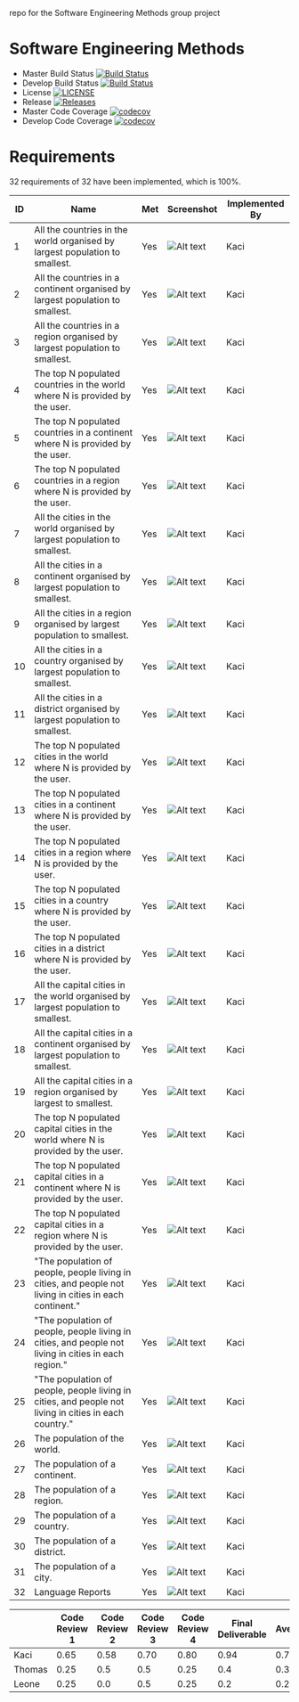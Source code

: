 repo for the Software Engineering Methods group project

# Software Engineering Methods

- Master Build Status [![Build Status](https://travis-ci.org/kaciyanova/SEMGroupProject.svg?branch=master)](https://travis-ci.org/kaciyanova/SEMGroupProject)
- Develop Build Status [![Build Status](https://travis-ci.org/kaciyanova/SEMGroupProject.svg?branch=develop)](https://travis-ci.org/kaciyanova/SEMGroupProject)
- License [![LICENSE](https://img.shields.io/github/license/kaciyanova/SEMGroupProject.svg?style=flat-square)](https://github.com/kaciyanova/SEMGroupProject/blob/master/LICENSE)
- Release [![Releases](https://img.shields.io/github/release/kaciyanova/SEMGroupProject/all.svg?style=flat-square)](https://github.com/kaciyanova/SEMGroupProject/releases)
- Master Code Coverage [![codecov](https://codecov.io/gh/kaciyanova/SEMGroupProject/branch/master/graph/badge.svg)](https://codecov.io/gh/kaciyanova/SEMGroupProject)
- Develop Code Coverage [![codecov](https://codecov.io/gh/kaciyanova/SEMGroupProject/branch/develop/graph/badge.svg)](https://codecov.io/gh/kaciyanova/SEMGroupProject)

# Requirements

32 requirements of 32 have been implemented, which is 100%.

| ID | Name                                                                                                    | Met | Screenshot | Implemented By | 
|----|---------------------------------------------------------------------------------------------------------|-----|------------|----------------| 
| 1  | All the countries in the world organised by largest population to smallest.                             | Yes |          ![Alt text](/Screenshots/1.png?raw=true)  | Kaci           | 
| 2  | All the countries in a continent organised by largest population to smallest.                           | Yes |          ![Alt text](/Screenshots/2.png?raw=true)  | Kaci           | 
| 3  | All the countries in a region organised by largest population to smallest.                              | Yes |           ![Alt text](/Screenshots/3.png?raw=true) | Kaci           | 
| 4  | The top N populated countries in the world where N is provided by the user.                             | Yes |           ![Alt text](/Screenshots/4.png?raw=true) | Kaci           | 
| 5  | The top N populated countries in a continent where N is provided by the user.                           | Yes |          ![Alt text](/Screenshots/5.png?raw=true)  | Kaci           | 
| 6  | The top N populated countries in a region where N is provided by the user.                              | Yes |          ![Alt text](/Screenshots/6.png?raw=true)  | Kaci           | 
| 7  | All the cities in the world organised by largest population to smallest.                                | Yes |          ![Alt text](/Screenshots/7.png?raw=true)  | Kaci           | 
| 8  | All the cities in a continent organised by largest population to smallest.                              | Yes |           ![Alt text](/Screenshots/8.png?raw=true) | Kaci           | 
| 9  | All the cities in a region organised by largest population to smallest.                                 | Yes |           ![Alt text](/Screenshots/9.png?raw=true) | Kaci           | 
| 10 | All the cities in a country organised by largest population to smallest.                                | Yes |          ![Alt text](/Screenshots/10.png?raw=true)  | Kaci           | 
| 11 | All the cities in a district organised by largest population to smallest.                               | Yes |          ![Alt text](/Screenshots/11.png?raw=true)  | Kaci           | 
| 12 | The top N populated cities in the world where N is provided by the user.                                | Yes |           ![Alt text](/Screenshots/12.png?raw=true) | Kaci           | 
| 13 | The top N populated cities in a continent where N is provided by the user.                              | Yes |          ![Alt text](/Screenshots/13.png?raw=true)  | Kaci           | 
| 14 | The top N populated cities in a region where N is provided by the user.                                 | Yes |          ![Alt text](/Screenshots/14.png?raw=true)  | Kaci           | 
| 15 | The top N populated cities in a country where N is provided by the user.                                | Yes |           ![Alt text](/Screenshots/15.png?raw=true) | Kaci           | 
| 16 | The top N populated cities in a district where N is provided by the user.                               | Yes |           ![Alt text](/Screenshots/16.png?raw=true) | Kaci           | 
| 17 | All the capital cities in the world organised by largest population to smallest.                        | Yes |          ![Alt text](/Screenshots/17.png?raw=true)  | Kaci           | 
| 18 | All the capital cities in a continent organised by largest population to smallest.                      | Yes |          ![Alt text](/Screenshots/18.png?raw=true)  | Kaci           | 
| 19 | All the capital cities in a region organised by largest to smallest.                                    | Yes |           ![Alt text](/Screenshots/19.png?raw=true) | Kaci           | 
| 20 | The top N populated capital cities in the world where N is provided by the user.                        | Yes |           ![Alt text](/Screenshots/20.png?raw=true) | Kaci           | 
| 21 | The top N populated capital cities in a continent where N is provided by the user.                      | Yes |           ![Alt text](/Screenshots/21.png?raw=true) | Kaci           | 
| 22 | The top N populated capital cities in a region where N is provided by the user.                         | Yes |           ![Alt text](/Screenshots/22.png?raw=true) | Kaci           | 
| 23 | "The population of people, people living in cities, and people not living in cities in each continent." | Yes |           ![Alt text](/Screenshots/23.png?raw=true) | Kaci           | 
| 24 | "The population of people, people living in cities, and people not living in cities in each region."    | Yes |           ![Alt text](/Screenshots/24.png?raw=true) | Kaci           | 
| 25 | "The population of people, people living in cities, and people not living in cities in each country."   | Yes |           ![Alt text](/Screenshots/25.png?raw=true) | Kaci           | 
| 26 | The population of the world.                                                                            | Yes |           ![Alt text](/Screenshots/26.png?raw=true) | Kaci           | 
| 27 | The population of a continent.                                                                          | Yes |          ![Alt text](/Screenshots/27.png?raw=true)  | Kaci           | 
| 28 | The population of a region.                                                                             | Yes |          ![Alt text](/Screenshots/28.png?raw=true)  | Kaci           | 
| 29 | The population of a country.                                                                            | Yes |           ![Alt text](/Screenshots/29.png?raw=true) | Kaci           | 
| 30 | The population of a district.                                                                           | Yes |           ![Alt text](/Screenshots/30.png?raw=true) | Kaci           | 
| 31 | The population of a city.                                                                               | Yes |           ![Alt text](/Screenshots/31.png?raw=true) | Kaci           | 
| 32 | Language Reports                                                                                        | Yes |           ![Alt text](/Screenshots/32.png?raw=true) | Kaci           | 


|      | Code Review 1 | Code Review 2 | Code Review 3 | Code Review 4 | Final Deliverable | Average |
|------|---------------|---------------|---------------|---------------|-------------------|-------|
| Kaci | 0.65 | 0.58 | 0.70 | 0.80 | 0.94 | 0.734 |
| Thomas | 0.25 | 0.5 | 0.5 | 0.25 | 0.4 | 0.38 |
| Leone | 0.25 | 0.0 | 0.5 | 0.25 | 0.2 | 0.24 |
